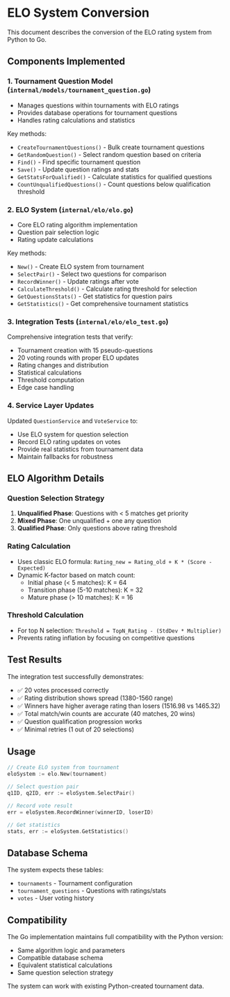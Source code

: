 # ELO System Conversion

This document describes the conversion of the ELO rating system from Python to Go.

## Components Implemented

### 1. Tournament Question Model (`internal/models/tournament_question.go`)
- Manages questions within tournaments with ELO ratings
- Provides database operations for tournament questions
- Handles rating calculations and statistics

Key methods:
- `CreateTournamentQuestions()` - Bulk create tournament questions
- `GetRandomQuestion()` - Select random question based on criteria
- `Find()` - Find specific tournament question
- `Save()` - Update question ratings and stats
- `GetStatsForQualified()` - Calculate statistics for qualified questions
- `CountUnqualifiedQuestions()` - Count questions below qualification threshold

### 2. ELO System (`internal/elo/elo.go`)
- Core ELO rating algorithm implementation
- Question pair selection logic
- Rating update calculations

Key methods:
- `New()` - Create ELO system from tournament
- `SelectPair()` - Select two questions for comparison
- `RecordWinner()` - Update ratings after vote
- `CalculateThreshold()` - Calculate rating threshold for selection
- `GetQuestionsStats()` - Get statistics for question pairs
- `GetStatistics()` - Get comprehensive tournament statistics

### 3. Integration Tests (`internal/elo/elo_test.go`)
Comprehensive integration tests that verify:
- Tournament creation with 15 pseudo-questions
- 20 voting rounds with proper ELO updates
- Rating changes and distribution
- Statistical calculations
- Threshold computation
- Edge case handling

### 4. Service Layer Updates
Updated `QuestionService` and `VoteService` to:
- Use ELO system for question selection
- Record ELO rating updates on votes
- Provide real statistics from tournament data
- Maintain fallbacks for robustness

## ELO Algorithm Details

### Question Selection Strategy
1. **Unqualified Phase**: Questions with < 5 matches get priority
2. **Mixed Phase**: One unqualified + one any question
3. **Qualified Phase**: Only questions above rating threshold

### Rating Calculation
- Uses classic ELO formula: `Rating_new = Rating_old + K * (Score - Expected)`
- Dynamic K-factor based on match count:
  - Initial phase (< 5 matches): K = 64
  - Transition phase (5-10 matches): K = 32
  - Mature phase (> 10 matches): K = 16

### Threshold Calculation
- For top N selection: `Threshold = TopN_Rating - (StdDev * Multiplier)`
- Prevents rating inflation by focusing on competitive questions

## Test Results

The integration test successfully demonstrates:
- ✅ 20 votes processed correctly
- ✅ Rating distribution shows spread (1380-1560 range)
- ✅ Winners have higher average rating than losers (1516.98 vs 1465.32)
- ✅ Total match/win counts are accurate (40 matches, 20 wins)
- ✅ Question qualification progression works
- ✅ Minimal retries (1 out of 20 selections)

## Usage

```go
// Create ELO system from tournament
eloSystem := elo.New(tournament)

// Select question pair
q1ID, q2ID, err := eloSystem.SelectPair()

// Record vote result
err = eloSystem.RecordWinner(winnerID, loserID)

// Get statistics
stats, err := eloSystem.GetStatistics()
```

## Database Schema

The system expects these tables:
- `tournaments` - Tournament configuration
- `tournament_questions` - Questions with ratings/stats
- `votes` - User voting history

## Compatibility

The Go implementation maintains full compatibility with the Python version:
- Same algorithm logic and parameters
- Compatible database schema
- Equivalent statistical calculations
- Same question selection strategy

The system can work with existing Python-created tournament data.